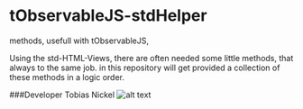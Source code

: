 tObservableJS-stdHelper
=======================

methods, usefull with tObservableJS,

Using the std-HTML-Views, there are often needed some little methods, that always to the same job. in this repository will get provided a collection of these methods in a logic order.


###Developer
Tobias Nickel  ![alt text](https://avatars1.githubusercontent.com/u/4189801?s=150) 
